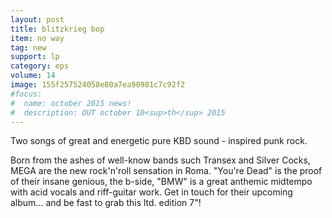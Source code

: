 ```yaml
---
layout: post
title: blitzkrieg bop
item: no way
tag: new
support: lp
category: eps
volume: 14
image: 155f257524058e80a7ea90981c7c92f2
#focus:
#  name: october 2015 news!
#  description: OUT october 10<sup>th</sup> 2015
---
```


Two songs of great and energetic pure KBD sound - inspired punk rock.

Born from the ashes of well-know bands such Transex and Silver Cocks, MEGA are the new rock'n'roll sensation in Roma. "You're Dead" is the proof of their insane genious, the b-side, "BMW" is a great anthemic midtempo with acid vocals and riff-guitar work.
Get in touch for their upcoming album... and be fast to grab this ltd. edition 7"!
